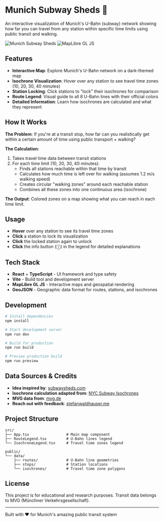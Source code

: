 # Munich Subway Sheds 🥨

An interactive visualization of Munich's U-Bahn (subway) network showing how far you can travel from any station within specific time limits using public transit and walking.

![Munich Subway Sheds](https://img.shields.io/badge/Built%20with-React%20%2B%20TypeScript-blue?style=flat-square)
![MapLibre GL JS](https://img.shields.io/badge/Maps-MapLibre%20GL%20JS-green?style=flat-square)

## Features

- **Interactive Map**: Explore Munich's U-Bahn network on a dark-themed map
- **Isochrone Visualization**: Hover over any station to see travel time zones (10, 20, 30, 40 minutes)
- **Station Locking**: Click stations to "lock" their isochrones for comparison
- **Route Legend**: Visual guide to all 8 U-Bahn lines with their official colors
- **Detailed Information**: Learn how isochrones are calculated and what they represent

## How It Works

**The Problem**: If you're at a transit stop, how far can you realistically get within a certain amount of time using public transport + walking?

**The Calculation**:
1. Takes travel time data between transit stations
2. For each time limit (10, 20, 30, 40 minutes):
   - Finds all stations reachable within that time by transit
   - Calculates how much time is left over for walking (assumes 1.2 m/s walking speed)
   - Creates circular "walking zones" around each reachable station
   - Combines all these zones into one continuous area (isochrone)

**The Output**: Colored zones on a map showing what you can reach in each time limit.

## Usage

- **Hover** over any station to see its travel time zones
- **Click** a station to lock its visualization 
- **Click** the locked station again to unlock
- **Click** the info button (ⓘ) in the legend for detailed explanations

## Tech Stack

- **React** + **TypeScript** - UI framework and type safety
- **Vite** - Build tool and development server  
- **MapLibre GL JS** - Interactive maps and geospatial rendering
- **GeoJSON** - Geographic data format for routes, stations, and isochrones

## Development

```bash
# Install dependencies
npm install

# Start development server
npm run dev

# Build for production
npm run build

# Preview production build
npm run preview
```

## Data Sources & Credits

- **Idea inspired by**: [subwaysheds.com](https://subwaysheds.com)
- **Isochrone calculation adapted from**: [NYC Subway Isochrones](https://github.com/chriswhong/nyc-subway-isochrones)
- **MVG data from**: [mvg.de](https://www.mvg.de/verbindungen/Fahrplandaten.html)
- **Reach out with feedback**: [stefanwaldhauser.me](https://blog.stefanwaldhauser.me/)

## Project Structure

```
src/
├── App.tsx                 # Main map component
├── RouteLegend.tsx         # U-Bahn lines legend
└── IsochroneLegend.tsx     # Travel time zones legend

public/
└── data/
    ├── routes/             # U-Bahn line geometries
    ├── stops/              # Station locations  
    └── isochrones/         # Travel time zone polygons
```

## License

This project is for educational and research purposes. Transit data belongs to MVG (Münchner Verkehrsgesellschaft).

---

Built with ❤️ for Munich's amazing public transit system